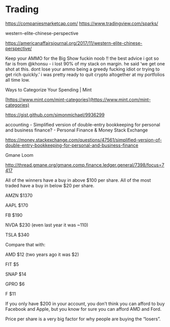 Trading
===

https://companiesmarketcap.com/
https://www.tradingview.com/sparks/


western-elite-chinese-perspective

https://americanaffairsjournal.org/2017/11/western-elite-chinese-perspective/

Keep your AMMO for the Big Show fuckin noob !!
the best advice i got so far is from @khonsu - i lost 90% of my stack on margin. he said ‘we get one shot at this. dont lose your ammo being a greedy fucking idiot or trying to get rich quickly.’ i was pretty ready to quit crypto altogether at my portfolios all time low.

Ways to Categorize Your Spending | Mint

[https://www.mint.com/mint-categories](https://www.mint.com/mint-categories)

https://gist.github.com/simonmichael/9936299

accounting - Simplified version of double-entry bookkeeping for personal and business finance? - Personal Finance & Money Stack Exchange

https://money.stackexchange.com/questions/47561/simplified-version-of-double-entry-bookkeeping-for-personal-and-business-finance

Gmane Loom

http://thread.gmane.org/gmane.comp.finance.ledger.general/7398/focus=7417

All of the winners have a buy in above $100 per share. All of the most traded have a buy in below $20 per share.

AMZN $1370

AAPL $170

FB $190

NVDA $230 (even last year it was ~110)

TSLA $340

Compare that with:

AMD $12 (two years ago it was $2)

FIT $5

SNAP $14

GPRO $6

F $11

If you only have $200 in your account, you don’t think you can afford to buy Facebook and Apple, but you know for sure you can afford AMD and Ford.

Price per share is a very big factor for why people are buying the “losers”.